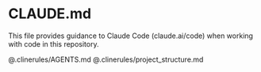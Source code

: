 # CLAUDE.md

This file provides guidance to Claude Code (claude.ai/code) when working with code in this repository.

@.clinerules/AGENTS.md
@.clinerules/project_structure.md
